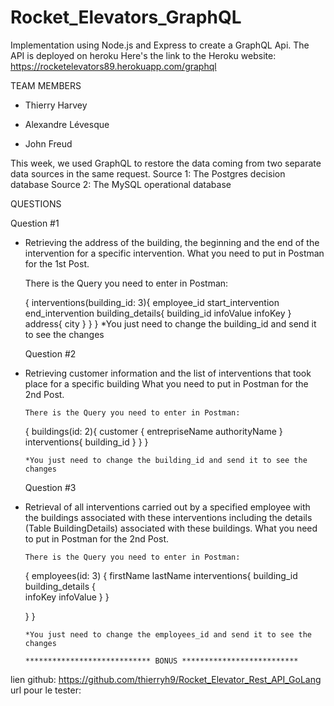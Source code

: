 # Rocket_Elevators_GraphQL


Implementation using Node.js and Express to create a GraphQL Api. The API is deployed on heroku
Here's the link to the Heroku website:
https://rocketelevators89.herokuapp.com/graphql

TEAM MEMBERS

* Thierry Harvey

* Alexandre Lévesque

* John Freud

This week, we used GraphQL to restore the data coming from two separate data sources in the same request.
Source 1: The Postgres decision database
Source 2: The MySQL operational database


QUESTIONS
  
  Question #1
* Retrieving the address of the building, the beginning and the end of the intervention for a specific intervention.
  What you need to put in Postman for the 1st Post.
    
    There is the Query you need to enter in Postman:
    
    {
    interventions(building_id: 3){
        employee_id
        start_intervention
        end_intervention
        building_details{
            building_id
            infoValue
            infoKey
        }
        address{
            city
        }
    }
}
      *You just need to change the building_id and send it to see the changes
  
  Question #2
* Retrieving customer information and the list of interventions that took place for a specific building
  What you need to put in Postman for the 2nd Post.  
    
      There is the Query you need to enter in Postman:
      
    { 
    buildings(id: 2){ 
    customer { 
        entrepriseName 
        authorityName
} 
    interventions{ building_id } 
        } 
    }
 
      *You just need to change the building_id and send it to see the changes
      
  Question #3
* Retrieval of all interventions carried out by a specified employee with the buildings associated with these interventions including the details (Table BuildingDetails)      associated with these buildings.
  What you need to put in Postman for the 2nd Post.
      
      There is the Query you need to enter in Postman:
      
    { employees(id: 3) { 
    firstName 
    lastName 
    interventions{ building_id building_details {  
        infoKey 
        infoValue 
        }  } 
    
    } 
}
      
      *You just need to change the employees_id and send it to see the changes
      
      **************************** BONUS **************************
lien github: https://github.com/thierryh9/Rocket_Elevator_Rest_API_GoLang
url pour le tester: 


